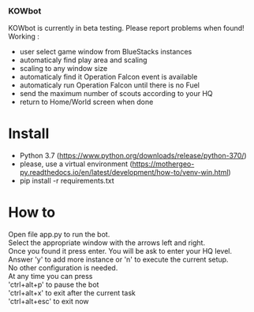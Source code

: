 ### KOWbot ###

KOWbot is currently in beta testing. Please report problems when found!
Working : 
* user select game window from BlueStacks instances
* automaticaly find play area and scaling
* scaling to any window size
* automaticaly find it Operation Falcon event is available
* automaticaly run Operation Falcon until there is no Fuel
* send the maximum number of scouts according to your HQ
* return to Home/World screen when done

# Install #
* Python 3.7 (https://www.python.org/downloads/release/python-370/)
* please, use a virtual environment (https://mothergeo-py.readthedocs.io/en/latest/development/how-to/venv-win.html)
* pip install -r requirements.txt

# How to #

Open file app.py to run the bot.<br>
Select the appropriate window with the arrows left and right. <br>
Once you found it press enter. You will be ask to enter your HQ level.<br>
Answer 'y' to add more instance or 'n' to execute the current setup.<br>
No other configuration is needed. <br>
At any time you can press <br>
	'ctrl+alt+p' to pause the bot<br>
	'ctrl+alt+x' to exit after the current task<br>
	'ctrl+alt+esc' to exit now<br>